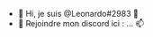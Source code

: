- 👋 Hi, je suis @Leonardo#2983 👀
- 🌱 Rejoindre mon discord ici : ... 📫

<!---
Leonardo-2983/Leonardo-2983 is a ✨ special ✨ repository because its `README.md` (this file) appears on your GitHub profile.
You can click the Preview link to take a look at your changes.
--->
